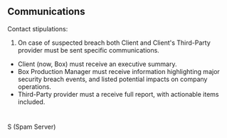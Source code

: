 ## Communications
Contact stipulations:
1. On case of suspected breach both Client and Client's Third-Party provider must be sent specific communications.
- Client (now, Box) must receive an executive summary.
- Box Production Manager must receive information highlighting major security breach events, and listed potential impacts on company operations.
- Third-Party provider must a receive full report, with actionable items included.

#

[](https://www.projecthoneypot.org/ip_154.59.26.3)
S (Spam Server)
